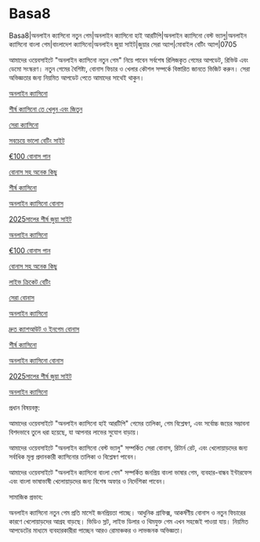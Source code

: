 # Basa8

Basa8|অনলাইন ক্যাসিনো নতুন গেম|অনলাইন ক্যাসিনো হাই আরটিপি|অনলাইন ক্যাসিনো বেস্ট ভ্যালু|অনলাইন ক্যাসিনো বাংলা গেম|বাংলাদেশ ক্যাসিনো|অনলাইন জুয়া সাইট|জুয়ার সেরা অ্যাপ|মোবাইল বেটিং অ্যাপ|0705

আমাদের ওয়েবসাইটে "অনলাইন ক্যাসিনো নতুন গেম" নিয়ে পাবেন সর্বশেষ রিলিজকৃত গেমের আপডেট, রিভিউ এবং ডেমো সংস্করণ। নতুন গেমের বৈশিষ্ট্য, বোনাস ফিচার ও খেলার কৌশল সম্পর্কে বিস্তারিত জানতে ভিজিট করুন। সেরা অভিজ্ঞতার জন্য নিয়মিত আপডেট পেতে আমাদের সাথেই থাকুন।

<a href="https://basa8vip.net/">অনলাইন ক্যাসিনো</a>

<a href="https://basa8us.net/">শীর্ষ ক্যাসিনো তে খেলুন এবং জিতুন</a>

<a href="https://basa8vip.com/">সেরা ক্যাসিনো</a>

<a href="https://basa8us.com/">সবচেয়ে ভালো বেটিং সাইট</a>

<a href="https://basa8pro.com/">€100 বোনাস পান</a>

<a href="https://basa8pro.net/">বোনাস সহ অনেক কিছু</a>

<a href="https://basa8wap.net/">শীর্ষ ক্যাসিনো</a>

<a href="https://basa8wap.com/">অনলাইন ক্যাসিনো বোনাস</a>

<a href="https://basa8now.com/">2025সালের শীর্ষ জুয়া সাইট</a>

<a href="https://basa8now.net/">অনলাইন ক্যাসিনো </a>

<a href="https://basa8pro.com/">€100 বোনাস পান</a>

<a href="https://basa8pro.net/">বোনাস সহ অনেক কিছু</a>

<a href="https://basa8uk.com/">লাইভ ক্রিকেট বেটিং</a>

<a href="https://basa8uk.net/">সেরা বোনাস</a>

<a href="https://basa8sx.com/">অনলাইন ক্যাসিনো</a>

<a href="https://basa8sx.net/">দ্রুত ক্যাশআউট ও ইনগেম বোনাস</a>

<a href="https://basa8wap.net/">শীর্ষ ক্যাসিনো</a>

<a href="https://basa8wap.com/">অনলাইন ক্যাসিনো বোনাস</a>

<a href="https://basa8now.com/">2025সালের শীর্ষ জুয়া সাইট</a>

<a href="https://basa8now.net/">অনলাইন ক্যাসিনো </a>

প্রধান বিষয়বস্তু:

আমাদের ওয়েবসাইটে "অনলাইন ক্যাসিনো হাই আরটিপি" গেমের তালিকা, গেম বিশ্লেষণ, এবং সর্বোচ্চ জয়ের সম্ভাবনা বিশদভাবে তুলে ধরা হয়েছে, যা আপনার লাভের সুযোগ বাড়ায়।

আমাদের ওয়েবসাইটে "অনলাইন ক্যাসিনো বেস্ট ভ্যালু" সম্পর্কিত সেরা বোনাস, রিটার্ন রেট, এবং খেলোয়াড়দের জন্য সর্বাধিক মূল্য প্রদানকারী ক্যাসিনোর তালিকা ও বিশ্লেষণ পাবেন।

আমাদের ওয়েবসাইটে "অনলাইন ক্যাসিনো বাংলা গেম" সম্পর্কিত জনপ্রিয় বাংলা ভাষার গেম, ব্যবহার-বান্ধব ইন্টারফেস এবং বাংলা ভাষাভাষী খেলোয়াড়দের জন্য বিশেষ অফার ও নির্দেশিকা পাবেন।

সামাজিক প্রভাব:

অনলাইন ক্যাসিনো নতুন গেম প্রতি মাসেই জনপ্রিয়তা পাচ্ছে। আধুনিক গ্রাফিক্স, আকর্ষণীয় বোনাস ও নতুন ফিচারের কারণে খেলোয়াড়দের আগ্রহ বাড়ছে। ভিডিও স্লট, লাইভ ডিলার ও থিমযুক্ত গেম এখন সহজেই পাওয়া যায়। নিয়মিত আপডেটের মাধ্যমে ব্যবহারকারীরা পাচ্ছেন আরও রোমাঞ্চকর ও লাভজনক অভিজ্ঞতা।
